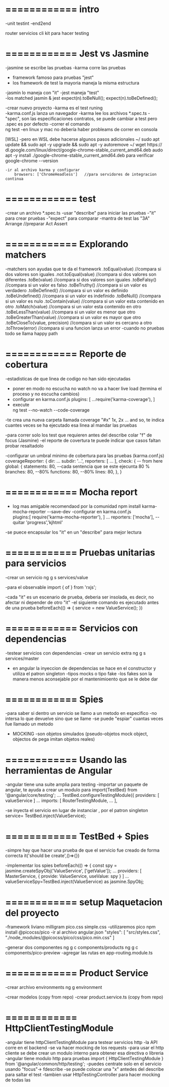 ============
intro
============
-unit testint
-end2end

router
servicios cli
kit para hacer testing

============
Jest vs Jasmine 
============
-jasmine se escribe las pruebas
-karma  corre las pruebas

- framework famoso para pruebas "jest"
- los framework de test la mayoria maneja la misma 	estructura

-jasmin lo maneja con "it"
-jest maneja "test"  
-los matched jasmin & jest
	expect(n).toBeNull();
	expect(n).toBeDefined();

-crear nuevo proyecto
-karma es el test runing	
-karma.conf.js
	lanza un navegador
-karma lee los archivos *.spec.ts
-"spec", son las especificaciones contratos, se puede cambiar a test pero .spec es por defecto
-correr el comando  
	ng test
-en linux y mac no debería haber probleams de correr en consola

[WSL]
	-pero en WSL debe hacerse algunos pasos adicionales	
	 ~/ sudo apt update && sudo apt -y upgrade && sudo apt -y autoremove
	 ~/ wget https:// dl.google.com/linux/direct/google-chrome-stable_current_amd64.deb
	 audo apt -y install ./google-chrome-stable_current_amd64.deb
	 	para verificar 
	 		google-chrome --version

	-ir al archivo karma y configurar
		browsers: ['ChromeHeadless']   //para servidores de integracion continua

============
test
============
-crear un archivo *.spec.ts 
-usar "describe" para iniciar las pruebas
-"it" para crear pruebas
-"expect" para comparar
-mantra de test las "3A"
	Arrange  //preparar
	Act
	Assert

============
Explorando matchers
============
-matchers son ayudas que te da el framework
	.toEqual(value) //compara si dos valores son iguales
	.not.toEqual(value) //compara si dos valores son diferentes 
	.toBe(value) //compara si dos valores son iguales
	.toBeFalsy() //compara si un valor es falso
	.toBeTruthy() //compara si un valor es verdadero
	.toBeDefined() //compara si un valor es definido
	.toBeUndefined() //compara si un valor es indefinido
	.toBeNull() //compara si un valor es nulo
	.toContain(value) //compara si un valor esta contenido en otro
	.toMatch(value) //compara si un valor esta contenido en otro
	.toBeLessThan(value) //compara si un valor es menor que otro
	.toBeGreaterThan(value) //compara si un valor es mayor que otro
	.toBeCloseTo(value, precision) //compara si un valor es cercano a otro
	.toThrow(error) //compara si una funcion lanza un error
-cuando no pruebas todo se llama happy path

============
Reporte de cobertura
============
-estadisticas de que linea de codigo no han sido ejecutadas 
- poner en modo no escucha  no watch no va a hacer live load (termina el proceso y no escucha cambios)
- configurar en karma.conf.js
	plugins: [
		...require('karma-coverage'),
		]
- execute	
	ng test --no-watch --code-coverage

-te crea una nueva carpeta llamada coverage	
"#x" 1x, 2x ... and so,  te indica cuantes veces se ha ejecutado esa linea al mandar las pruebas

-para correr solo los test que requieren antes del describe colar "f" de focus (Jasmine)
-el reporte de covertura te puede indicar que casos faltan probar resaltadolo

-configurar un umbral minimo de cobertura para las pruebas (karma.conf.js)
	coverageReporter: {
		dir: ...
		subdir: '...',
		reporters: [
			...
		],
		check: {                  -- from here
			global: {
				statements: 80,   --cada sentencia que se este ejecunta 80 %
				branches: 80,  --80%
				functions: 80,  --80%
				lines: 80,
			},
		}

============
Mocha report
============
- log mas amigable recomendaod por la comunidad 
	npm install karma-mocha-reporter --save-dev
-configurar en karma.conf.js	
	plugins:[
		require('karma-mocha-reporter'),
	]
   ...
   reporters: ['mocha'],   --quitar 'progress','kjhtml'

-se puece encapsular los "it" en un "describe" para mejor lectura

============
Pruebas unitarias para servicios
============
-crear un servicio
ng g s services/value

-para el observable
import { of } from 'rxjs';

-cada "it" es un escenario de prueba, deberia ser insolada, es decir, no afectar ni depender de otro "it"
-el siguiente comando es ejecutado antes de una prueba
	beforeEach(() => {
		service = new ValueService();
	})

============
Servicios con dependencias
============	
-testear servicios con dependencias
-crear un servicio extra
	ng g s services/master
- en angular la inyeccion de dependencias se hace en el constructor y utiliza el patron singleton
-tipos mocks o tipo fake
-los fakes son la manera menos aconsejable por el mantenimioento que se le debe dar

============
Spies
============
-para  saber si dentro un servicio se llamo a un metodo en especifico
-no intersa lo que devuelve sino que se llame
-se puede "espiar" cuantas veces fue llamado un metodo
- MOCKING
	-son objetos simulados (pseudo-objetos mock object, objectos de pega imitan objetos reales)

============
Usando las herramientas de Angular
============
-angular tiene una suite amplia para testing
-importar un paquete de angular, te ayuda a crear un modulo para 
	import{TestBed} from '@angular/core/testing';
	...
	TestBed.configureTestingModule({
		providers: [ valueService ]
			...
		imports: [
			RouterTestingModule,
			...
		],

-se inyecta el servicio en lugar de instanciar , por el patron singleton
	service= TestBed.inject(ValueService);

============
TestBed + Spies
============		
-simpre hay que hacer una prueba de que el servicio fue creado de forma correcta
	it('should be create',()=>{})

-implementar los spies
	beforeEach(() => {
    const spy =  jasmine.createSpyObj('ValueService', ['getValue']);
	...
	providers: [
        MasterService,
        { provide: ValueService, useValue: spy }
      ]
	...
	valueServiceSpy=TestBed.inject(ValueService) as jasmine.SpyObj<ValueService>;	  

============
setup Maquetacion del proyecto
============
-framework liviano 
	milligram
	pico.css
	simple.css
-utilizaremos pico
	npm install @picocss/pico
-ir al archivo angular.json
	"styles": [
		"src/styles.css",
		"./node_modules/@picocss/pico/css/pico.min.css"
	]

-generar dos componentes
	ng g c components/products
	ng g c components/pico-preview
-agregar las rutas en app-routing.module.ts

============
Product Service
============
-crear archivo environments
	ng g environment

-crear modelos (copy from repo)
-crear product.service.ts (copy from repo)

============
HttpClientTestingModule
============
-angular tiene httpClientTestingModule para testear servicios http
-la API corre en el backend
-se va hacer mocking de los requests
-para usar el http cliente se debe crear un modulo interno para obtener esa directiva o libreria
-angular tiene modulo http para pruebas
	import { HttpClientTestingModule } from '@angular/common/http/testing';
-puedes centrate solo en el servicio usando "focus"-> fdescribe
-se puede colocar una "x" antedes del describe para saltar el test
-tambien usar HttpTestingController para hacer mocking de todas las 